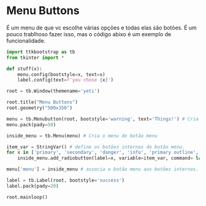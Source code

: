 # Menu Buttons

É um menu de que vc escolhe várias opções e todas elas são botões. É um pouco trablhoso fazer isso, mas o código abixo é um exemplo de funcionalidade.

```python
import ttkbootstrap as tb
from tkinter import *

def stuff(x):
    menu.config(bootstyle=x, text=x)
    label.config(text=f'you chose {x}')

root = tb.Window(themename='yeti')

root.title("Menu Buttons")
root.geometry("500x350")

menu = tb.Menubutton(root, bootstyle='warning', text='Things!') # Cria o botão menu
menu.pack(pady=50)

inside_menu = tb.Menu(menu) # Cria o menu do botão menu

item_var = StringVar() # define os botões internos do botão menu.
for x in ['primary', 'secondary', 'danger', 'info', 'primary outline', 'danger outline']:
    inside_menu.add_radiobutton(label=x, variable=item_var, command= lambda x=x: stuff(x)) # insere os botões internos e define o que ele vai fazer quando selecionado.

menu['menu'] = inside_menu # associa o botão menu aos botões internos.

label = tb.Label(root, bootstyle='success')
label.pack(pady=20)

root.mainloop()
```
